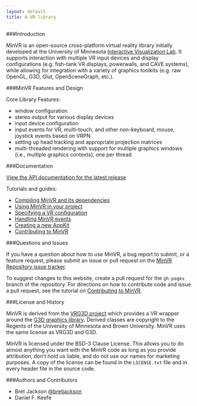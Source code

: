 ```yaml
---
layout: default
title: A VR library
---
```


###Introduction

MinVR is an open-source cross-platform virtual reality library initially developed at the University of Minnesota [Interactive Visualization Lab](http://ivlab.cs.umn.edu). It supports interaction with multiple VR input devices and display configurations (e.g. fish-tank VR displays, powerwalls, and CAVE systems), while allowing for integration with a variety of graphics toolkits (e.g. raw OpenGL, G3D, Glut, OpenSceneGraph, etc.).

###MinVR Features and Design 

Core Library Features:
- window configuration
- stereo output for various display devices
- input device configuration
- input events for VR, multi-touch, and other non-keyboard, mouse, joystick events based on VRPN
- setting up head tracking and appropriate projection matrices   
- multi-threaded rendering with support for multiple graphics windows (i.e., multiple graphics contexts), one per thread

###Documentation

[View the API documentation for the latest release](docs/latest/index.html)

Tutorials and guides:
- [Compiling MinVR and its dependencies](docs/latest/compiling.html)
- [Using MinVR in your project](docs/latest/using.html)
- [Specifying a VR configuration](docs/latest/vrsetup.html)
- [Handling MinVR events](docs/latest/events.html)
- [Creating a new AppKit](docs/latest/creatingappkits.html)
- [Contributing to MinVR](docs/latest/contributing.html)

###Questions and Issues

If you have a question about how to use MinVR, a bug report to submit, or a feature request, please submit an issue or pull request on the [MinVR Repository issue tracker](https://github.com/MinVR/MinVR/issues).

To suggest changes to this website, create a pull request for the `gh-pages` branch of the repository. For directions on how to contribute code and issue a pull request, see the tutorial on [Contributing to MinVR](docs/latest/contributing.html).

###License and History

MinVR is derived from the [VRG3D project](https://sourceforge.net/projects/vrg3d) which provides a VR wrapper around the [G3D graphics library](http://g3d.sourceforge.net). Derived classes are copyright to the Regents of the University of Minnesota and Brown University. MinVR uses the same license as VRG3D and G3D.

MinVR is licensed under the BSD-3 Clause License. This allows you to do almost anything you want with the MinVR code as long as you provide attribution, don’t hold us liable, and do not use our names for marketing purposes. A copy of the license can be found in the `LICENSE.txt` file and in every header file in the source code.

###Authors and Contributors

- Bret Jackson [@bretjackson](http://github.com/bretjackson)
- Daniel F. Keefe

